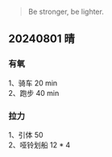 > Be stronger, be lighter.

## 20240801 晴

### 有氧
1、骑车 20 min  
2、跑步 40 min  

### 拉力
1、引体 50  
2、哑铃划船 12 * 4  